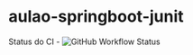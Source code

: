 # aulao-springboot-junit
Status do CI -  ![GitHub Workflow Status](https://img.shields.io/github/workflow/status/inaciomecena/aulao-springboot-junit/maven)

